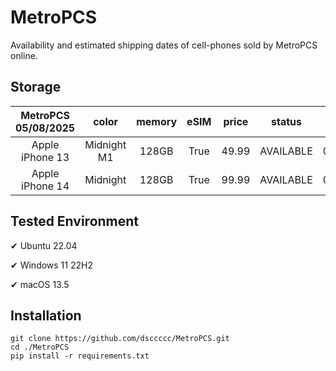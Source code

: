# MetroPCS
Availability and estimated shipping dates of cell-phones sold by MetroPCS online.
## Storage
|MetroPCS 05/08/2025|color|memory|eSIM|price|status|shipping from|shipping to|
|:--:|:--:|:--:|:--:|:--:|:--:|:--:|:--:|
|Apple iPhone 13|Midnight M1|128GB|True|49.99|AVAILABLE|05/07/2025|05/12/2025|
|Apple iPhone 14|Midnight|128GB|True|99.99|AVAILABLE|05/07/2025|05/12/2025|

## Tested Environment
✔ Ubuntu 22.04

✔ Windows 11 22H2

✔ macOS 13.5
## Installation
```
git clone https://github.com/dsccccc/MetroPCS.git
cd ./MetroPCS
pip install -r requirements.txt
```
